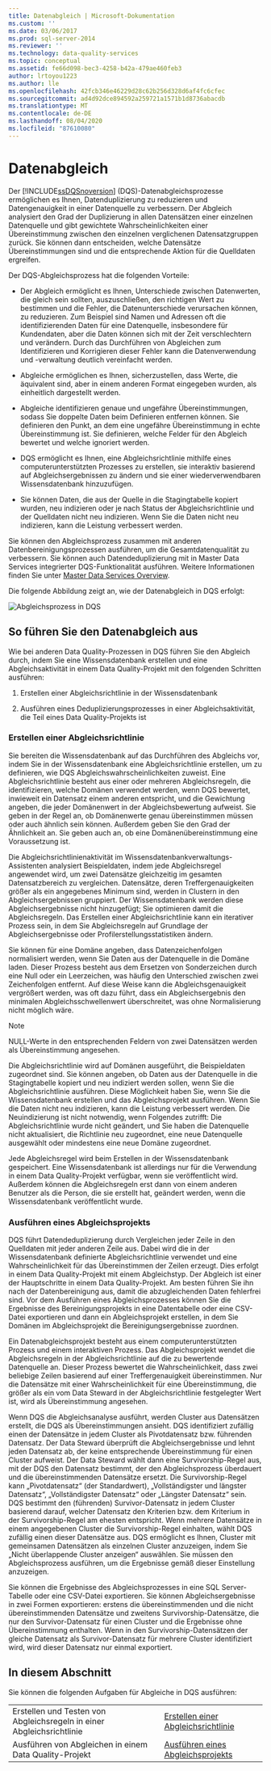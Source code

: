 ```yaml
---
title: Datenabgleich | Microsoft-Dokumentation
ms.custom: ''
ms.date: 03/06/2017
ms.prod: sql-server-2014
ms.reviewer: ''
ms.technology: data-quality-services
ms.topic: conceptual
ms.assetid: fe66d098-bec3-4258-b42a-479ae460feb3
author: lrtoyou1223
ms.author: lle
ms.openlocfilehash: 42fcb346e46229d28c62b256d328d6af4fc6cfec
ms.sourcegitcommit: ad4d92dce894592a259721a1571b1d8736abacdb
ms.translationtype: MT
ms.contentlocale: de-DE
ms.lasthandoff: 08/04/2020
ms.locfileid: "87610080"
---
```

# <a name="data-matching"></a>Datenabgleich
  Der [!INCLUDE[ssDQSnoversion](../includes/ssdqsnoversion-md.md)] (DQS)-Datenabgleichsprozesse ermöglichen es Ihnen, Datenduplizierung zu reduzieren und Datengenauigkeit in einer Datenquelle zu verbessern. Der Abgleich analysiert den Grad der Duplizierung in allen Datensätzen einer einzelnen Datenquelle und gibt gewichtete Wahrscheinlichkeiten einer Übereinstimmung zwischen den einzelnen verglichenen Datensatzgruppen zurück. Sie können dann entscheiden, welche Datensätze Übereinstimmungen sind und die entsprechende Aktion für die Quelldaten ergreifen.

 Der DQS-Abgleichsprozess hat die folgenden Vorteile:

-   Der Abgleich ermöglicht es Ihnen, Unterschiede zwischen Datenwerten, die gleich sein sollten, auszuschließen, den richtigen Wert zu bestimmen und die Fehler, die Datenunterschiede verursachen können, zu reduzieren. Zum Beispiel sind Namen und Adressen oft die identifizierenden Daten für eine Datenquelle, insbesondere für Kundendaten, aber die Daten können sich mit der Zeit verschlechtern und verändern. Durch das Durchführen von Abgleichen zum Identifizieren und Korrigieren dieser Fehler kann die Datenverwendung und -verwaltung deutlich vereinfacht werden.

-   Abgleiche ermöglichen es Ihnen, sicherzustellen, dass Werte, die äquivalent sind, aber in einem anderen Format eingegeben wurden, als einheitlich dargestellt werden.

-   Abgleiche identifizieren genaue und ungefähre Übereinstimmungen, sodass Sie doppelte Daten beim Definieren entfernen können. Sie definieren den Punkt, an dem eine ungefähre Übereinstimmung in echte Übereinstimmung ist. Sie definieren, welche Felder für den Abgleich bewertet und welche ignoriert werden.

-   DQS ermöglicht es Ihnen, eine Abgleichsrichtlinie mithilfe eines computerunterstützten Prozesses zu erstellen, sie interaktiv basierend auf Abgleichsergebnissen zu ändern und sie einer wiederverwendbaren Wissensdatenbank hinzuzufügen.

-   Sie können Daten, die aus der Quelle in die Stagingtabelle kopiert wurden, neu indizieren oder je nach Status der Abgleichsrichtlinie und der Quelldaten nicht neu indizieren. Wenn Sie die Daten nicht neu indizieren, kann die Leistung verbessert werden.

 Sie können den Abgleichsprozess zusammen mit anderen Datenbereinigungsprozessen ausführen, um die Gesamtdatenqualität zu verbessern. Sie können auch Datendeduplizierung mit in Master Data Services integrierter DQS-Funktionalität ausführen. Weitere Informationen finden Sie unter [Master Data Services Overview](../master-data-services/master-data-services-overview-mds.md).

 Die folgende Abbildung zeigt an, wie der Datenabgleich in DQS erfolgt:

 ![Abgleichsprozess in DQS](../../2014/data-quality-services/media/dqs-matchingprocess.gif "Abgleichsprozess in DQS")

##  <a name="how-to-perform-data-matching"></a><a name="How"></a> So führen Sie den Datenabgleich aus
 Wie bei anderen Data Quality-Prozessen in DQS führen Sie den Abgleich durch, indem Sie eine Wissensdatenbank erstellen und eine Abgleichsaktivität in einem Data Quality-Projekt mit den folgenden Schritten ausführen:

1.  Erstellen einer Abgleichsrichtlinie in der Wissensdatenbank

2.  Ausführen eines Deduplizierungsprozesses in einer Abgleichsaktivität, die Teil eines Data Quality-Projekts ist

###  <a name="building-a-matching-policy"></a><a name="Policy"></a> Erstellen einer Abgleichsrichtlinie
 Sie bereiten die Wissensdatenbank auf das Durchführen des Abgleichs vor, indem Sie in der Wissensdatenbank eine Abgleichsrichtlinie erstellen, um zu definieren, wie DQS Abgleichswahrscheinlichkeiten zuweist. Eine Abgleichsrichtlinie besteht aus einer oder mehreren Abgleichsregeln, die identifizieren, welche Domänen verwendet werden, wenn DQS bewertet, inwieweit ein Datensatz einem anderen entspricht, und die Gewichtung angeben, die jeder Domänenwert in der Abgleichsbewertung aufweist. Sie geben in der Regel an, ob Domänenwerte genau übereinstimmen müssen oder auch ähnlich sein können. Außerdem geben Sie den Grad der Ähnlichkeit an. Sie geben auch an, ob eine Domänenübereinstimmung eine Voraussetzung ist.

 Die Abgleichsrichtlinienaktivität im Wissensdatenbankverwaltungs-Assistenten analysiert Beispieldaten, indem jede Abgleichsregel angewendet wird, um zwei Datensätze gleichzeitig im gesamten Datensatzbereich zu vergleichen. Datensätze, deren Treffergenauigkeiten größer als ein angegebenes Minimum sind, werden in Clustern in den Abgleichsergebnissen gruppiert. Der Wissensdatenbank werden diese Abgleichsergebnisse nicht hinzugefügt; Sie optimieren damit die Abgleichsregeln. Das Erstellen einer Abgleichsrichtlinie kann ein iterativer Prozess sein, in dem Sie Abgleichsregeln auf Grundlage der Abgleichsergebnisse oder Profilerstellungsstatistiken ändern.

 Sie können für eine Domäne angeben, dass Datenzeichenfolgen normalisiert werden, wenn Sie Daten aus der Datenquelle in die Domäne laden. Dieser Prozess besteht aus dem Ersetzen von Sonderzeichen durch eine Null oder ein Leerzeichen, was häufig den Unterschied zwischen zwei Zeichenfolgen entfernt. Auf diese Weise kann die Abgleichsgenauigkeit vergrößert werden, was oft dazu führt, dass ein Abgleichsergebnis den minimalen Abgleichsschwellenwert überschreitet, was ohne Normalisierung nicht möglich wäre.

> [!NOTE]
>  NULL-Werte in den entsprechenden Feldern von zwei Datensätzen werden als Übereinstimmung angesehen.

 Die Abgleichsrichtlinie wird auf Domänen ausgeführt, die Beispieldaten zugeordnet sind. Sie können angeben, ob Daten aus der Datenquelle in die Stagingtabelle kopiert und neu indiziert werden sollen, wenn Sie die Abgleichsrichtlinie ausführen. Diese Möglichkeit haben Sie, wenn Sie die Wissensdatenbank erstellen und das Abgleichsprojekt ausführen. Wenn Sie die Daten nicht neu indizieren, kann die Leistung verbessert werden. Die Neuindizierung ist nicht notwendig, wenn Folgendes zutrifft: Die Abgleichsrichtlinie wurde nicht geändert, und Sie haben die Datenquelle nicht aktualisiert, die Richtlinie neu zugeordnet, eine neue Datenquelle ausgewählt oder mindestens eine neue Domäne zugeordnet.

 Jede Abgleichsregel wird beim Erstellen in der Wissensdatenbank gespeichert. Eine Wissensdatenbank ist allerdings nur für die Verwendung in einem Data Quality-Projekt verfügbar, wenn sie veröffentlicht wird. Außerdem können die Abgleichsregeln erst dann von einem anderen Benutzer als die Person, die sie erstellt hat, geändert werden, wenn die Wissensdatenbank veröffentlicht wurde.

###  <a name="running-a-matching-project"></a><a name="Project"></a> Ausführen eines Abgleichsprojekts
 DQS führt Datendeduplizierung durch Vergleichen jeder Zeile in den Quelldaten mit jeder anderen Zeile aus. Dabei wird die in der Wissensdatenbank definierte Abgleichsrichtlinie verwendet und eine Wahrscheinlichkeit für das Übereinstimmen der Zeilen erzeugt. Dies erfolgt in einem Data Quality-Projekt mit einem Abgleichstyp. Der Abgleich ist einer der Hauptschritte in einem Data Quality-Projekt. Am besten führen Sie ihn nach der Datenbereinigung aus, damit die abzugleichenden Daten fehlerfrei sind. Vor dem Ausführen eines Abgleichsprozesses können Sie die Ergebnisse des Bereinigungsprojekts in eine Datentabelle oder eine CSV-Datei exportieren und dann ein Abgleichsprojekt erstellen, in dem Sie Domänen im Abgleichsprojekt die Bereinigungsergebnisse zuordnen.

 Ein Datenabgleichsprojekt besteht aus einem computerunterstützten Prozess und einem interaktiven Prozess. Das Abgleichsprojekt wendet die Abgleichsregeln in der Abgleichsrichtlinie auf die zu bewertende Datenquelle an. Dieser Prozess bewertet die Wahrscheinlichkeit, dass zwei beliebige Zeilen basierend auf einer Treffergenauigkeit übereinstimmen. Nur die Datensätze mit einer Wahrscheinlichkeit für eine Übereinstimmung, die größer als ein vom Data Steward in der Abgleichsrichtlinie festgelegter Wert ist, wird als Übereinstimmung angesehen.

 Wenn DQS die Abgleichsanalyse ausführt, werden Cluster aus Datensätzen erstellt, die DQS als Übereinstimmungen ansieht. DQS identifiziert zufällig einen der Datensätze in jedem Cluster als Pivotdatensatz bzw. führenden Datensatz. Der Data Steward überprüft die Abgleichsergebnisse und lehnt jeden Datensatz ab, der keine entsprechende Übereinstimmung für einen Cluster aufweist. Der Data Steward wählt dann eine Survivorship-Regel aus, mit der DQS den Datensatz bestimmt, der den Abgleichsprozess überdauert und die übereinstimmenden Datensätze ersetzt. Die Survivorship-Regel kann „Pivotdatensatz“ (der Standardwert), „Vollständigster und längster Datensatz“, „Vollständigster Datensatz“ oder „Längster Datensatz“ sein. DQS bestimmt den (führenden) Survivor-Datensatz in jedem Cluster basierend darauf, welcher Datensatz den Kriterien bzw. dem Kriterium in der Survivorship-Regel am ehesten entspricht. Wenn mehrere Datensätze in einem angegebenen Cluster die Survivorship-Regel einhalten, wählt DQS zufällig einen dieser Datensätze aus. DQS ermöglicht es Ihnen, Cluster mit gemeinsamen Datensätzen als einzelnen Cluster anzuzeigen, indem Sie „Nicht überlappende Cluster anzeigen“ auswählen. Sie müssen den Abgleichsprozess ausführen, um die Ergebnisse gemäß dieser Einstellung anzuzeigen.

 Sie können die Ergebnisse des Abgleichsprozesses in eine SQL Server-Tabelle oder eine CSV-Datei exportieren. Sie können Abgleichsergebnisse in zwei Formen exportieren: erstens die übereinstimmenden und die nicht übereinstimmenden Datensätze und zweitens Survivorship-Datensätze, die nur den Survivor-Datensatz für einen Cluster und die Ergebnisse ohne Übereinstimmung enthalten. Wenn in den Survivorship-Datensätzen der gleiche Datensatz als Survivor-Datensatz für mehrere Cluster identifiziert wird, wird dieser Datensatz nur einmal exportiert.

## <a name="in-this-section"></a>In diesem Abschnitt
 Sie können die folgenden Aufgaben für Abgleiche in DQS ausführen:

|||
|-|-|
|Erstellen und Testen von Abgleichsregeln in einer Abgleichsrichtlinie|[Erstellen einer Abgleichsrichtlinie](../../2014/data-quality-services/create-a-matching-policy.md)|
|Ausführen von Abgleichen in einem Data Quality-Projekt|[Ausführen eines Abgleichsprojekts](../../2014/data-quality-services/run-a-matching-project.md)|


